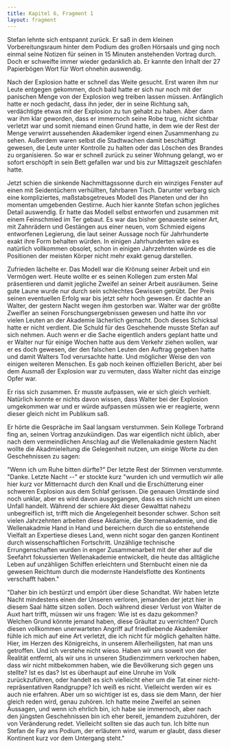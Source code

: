 ```yaml
---
title: Kapitel 6, Fragment 1
layout: fragment
---
```

Stefan lehnte sich entspannt zurück. Er saß in dem kleinen Vorbereitungsraum hinter dem Podium des großen Hörsaals und ging noch einmal seine Notizen für seinen in 15 Minuten anstehenden Vortrag durch. Doch er schweifte immer wieder gedanklich ab. Er kannte den Inhalt der 27 Papierbögen Wort für Wort ohnehin auswendig.

Nach der Explosion hatte er schnell das Weite gesucht. Erst waren ihm nur Leute entgegen gekommen, doch bald hatte er sich nur noch mit der panischen Menge von der Explosion weg treiben lassen müssen. Anfänglich hatte er noch gedacht, dass ihn jeder, der in seine Richtung sah, verdächtigte etwas mit der Explosion zu tun gehabt zu haben. Aber dann war ihm klar geworden, dass er immernoch seine Robe trug, nicht sichtbar verletzt war und somit niemand einen Grund hatte, in dem wie der Rest der Menge verwirrt aussehenden Akademiker irgend einen Zusammenhang zu sehen. Außerdem waren selbst die Stadtwachen damit beschäftigt gewesen, die Leute unter Kontrolle zu halten oder das Löschen des Brandes zu organisieren. So war er schnell zurück zu seiner Wohnung gelangt, wo er sofort erschöpft in sein Bett gefallen war und bis zur Mittagszeit geschlafen hatte.

Jetzt schien die sinkende Nachmittagssonne durch ein winziges Fenster auf einen mit Seidentüchern verhüllten, fahrbaren Tisch. Darunter verbarg sich eine kompliziertes, maßstabsgetreues Modell des Planeten und der ihn momentan umgebenden Gestirne. Auch hier kannte Stefan schon jegliches Detail auswendig. Er hatte das Modell selbst entworfen und zusammen mit einem Feinschmied im Ter gebaut. Es war das bisher genaueste seiner Art, mit Zahnrädern und Gestängen aus einer neuen, vom Schmied eigens entworfenen Legierung, die laut seiner Aussage noch für Jahrhunderte exakt ihre Form behalten würden. In einigen Jahrhunderten wäre es natürlich vollkommen obsolet, schon in einigen Jahrzehnten würde es die Positionen der meisten Körper nicht mehr exakt genug darstellen.

Zufrieden lächelte er. Das Modell war die Krönung seiner Arbeit und ein Vermögen wert. Heute wollte er es seinen Kollegen zum ersten Mal präsentieren und damit jegliche Zweifel an seiner Arbeit ausräumen. Seine gute Laune wurde nur durch sein schlechtes Gewissen getrübt. Der Preis seinen eventuellen Erfolg war bis jetzt sehr hoch gewesen. Er dachte an Walter, der gestern Nacht wegen ihm gestorben war. Walter war der größte Zweifler an seinen Forschungsergebnissen gewesen und hatte ihn vor vielen Leuten an der Akademie lächerlich gemacht. Doch dieses Schicksal hatte er nicht verdient. Die Schuld für des Geschehende musste Stefan auf sich nehmen. Auch wenn er die Sache eigentlich anders geplant hatte und er Walter nur für einige Wochen hatte aus dem Verkehr ziehen wollen, war er es doch gewesen, der den falschen Leuten den Auftrag gegeben hatte und damit Walters Tod verursachte hatte. Und möglicher Weise den von einigen weiteren Menschen. Es gab noch keinen offiziellen Bericht, aber bei dem Ausmaß der Explosion war zu vermuten, dass Walter nicht das einzige Opfer war.

Er riss sich zusammen. Er musste aufpassen, wie er sich gleich verhielt. Natürlich konnte er nichts davon wissen, dass Walter bei der Explosion umgekommen war und er würde aufpassen müssen wie er reagierte, wenn dieser gleich nicht im Publikum saß.

Er hörte die Gespräche im Saal langsam verstummen. Sein Kollege Torbrand fing an, seinen Vortrag anzukündigen. Das war eigentlich nicht üblich, aber nach dem vermeindlichen Anschlag auf die Wellenakadmie gestern Nacht wollte die Akadmieleitung die Gelegenheit nutzen, um einige Worte zu den Geschehnissen zu sagen:

"Wenn ich um Ruhe bitten dürfte?" Der letzte Rest der Stimmen verstummte. "Danke. Letzte Nacht --" er stockte kurz "wurden ich und vermutlich wir alle hier kurz vor Mitternacht durch den Knall und die Erschütterung einer schweren Explosion aus dem Schlaf gerissen. Die genauen Umstände sind noch unklar, aber es wird davon ausgegangen, dass es sich nicht um einen Unfall handelt. Während der schiere Akt dieser Gewalttat nahezu unbegreiflich ist, trifft mich die Angelegenheit besonder schwer. Schon seit vielen Jahrzehnten arbeiten diese Akdamie, die Sternenakademie, und die Wellenakadmie Hand in Hand und bereichern durch die so entstehende Vielfalt an Expertiese dieses Land, wenn nicht sogar den ganzen Kontinent durch wissenschaftlichen Fortschritt. Unzählige technische Errungenschaften wurden in enger Zusammenarbeit mit der eher auf die Seefahrt fokussierten Wellenakademie entwickelt, die heute das alltägliche Leben auf unzähligen Schiffen erleichtern und Sternbucht einen nie da gewesen Reichtum durch die modernste Handelsflotte des Kontinents verschafft haben."

"Daher bin ich bestürzt und empört über diese Schandtat. Wir haben letzte Nacht mindestens einen der Unseren verloren, jemanden der jetzt hier in diesem Saal hätte sitzen sollen. Doch während dieser Verlust von Walter de Auxt hart trifft, müssen wir uns fragen: Wie ist es dazu gekommen? Welchen Grund könnte jemand haben, diese Gräultat zu verrichten? Durch diesen vollkommen unerwarteten Angriff auf friedliebende Akademiker fühle ich mich auf eine Art verletzt, die ich nicht für möglich gehalten hätte. Hier, im Herzen des Königreichs, in unserem Allerheiligsten, hat man uns getroffen. Und ich verstehe nicht wieso. Haben wir uns soweit von der Realität entfernt, als wir uns in unseren Studienzimmern verkrochen haben, dass wir nicht mitbekommen haben, wie die Bevölkerung sich gegen uns stellte? Ist es das? Ist es überhaupt auf eine Unruhe im Volk zurückzuführen, oder handelt es sich vielleicht eher um die Tat einer nicht-repräsentativen Randgruppe? Ich weiß es nicht. Vielleicht werden wir es auch nie erfahren. Aber um so wichtiger ist es, dass sie dem Mann, der hier gleich reden wird, genau zuhören. Ich hatte meine Zweifel an seinen Aussagen, und wenn ich ehrlich bin, ich habe sie immernoch, aber nach den jüngsten Geschehnissen bin ich eher bereit, jemandem zuzuhören, der von Veränderung redet. Vielleicht sollten sie das auch tun. Ich bitte nun Stefan de Fay ans Podium, der erläutern wird, warum er glaubt, dass dieser Kontinent kurz vor dem Untergang steht."
